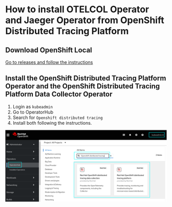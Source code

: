 # How to install OTELCOL Operator and Jaeger Operator from OpenShift Distributed Tracing Platform

## Download OpenShift Local

[Go to releases and follow the instructions](https://github.com/crc-org/crc/releases)

## Install the OpenShift Distributed Tracing Platform Operator and the OpenShift Distributed Tracing Platform Data Collector Operator

1. Login as `kubeadmin`
2. Go to OperatorHub
3. Search for `Openshift distributed tracing`
4. Install both following the instructions.

![kubeadmin-login-operatorhub](01.png)
